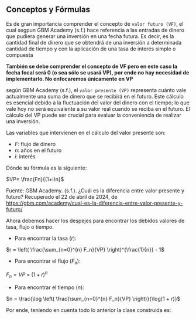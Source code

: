 ## Conceptos y Fórmulas 

Es de gran importancia comprender el concepto de `valor futuro (VF)`, el cual segpun GBM Academy (s.f.) hace referencia a las entradas de dinero que pudiera generar una inversión en una fecha futura.  Es decir, es la cantidad final de dinero que se obtendrá de una inversión a determinada cantidad de tiempo y con la aplicación de una tasa de interés simple o compuesta

**También se debe comprender el concepto de VF pero en este caso la fecha focal será 0 (o sea sólo se usará VP), por ende no hay necesidad de implementarlo. No enfocaremos únicamente en VP**

según GBM Academy (s.f.), el `valor presente (VP)` representa cuánto vale actualmente una suma de dinero que se recibirá en el futuro. Este cálculo es esencial debido a la fluctuación del valor del dinero con el tiempo; lo que vale hoy no será equivalente a su valor real cuando se reciba en el futuro. El cálculo del VP puede ser crucial para evaluar la conveniencia de realizar una inversión.

Las variables que intervienen en el cálculo del valor presente son:

- $F$: flujo de dinero
- $n$: años en el futuro
- $i$: interés

Dónde su fórmula es la siguiente:

$VP= \frac{Fn}{(1+i)n}$

Fuente: GBM Academy. (s.f.). ¿Cuál es la diferencia entre valor presente y futuro? Recuperado el 22 de abril de 2024, de https://gbm.com/academy/cual-es-la-diferencia-entre-valor-presente-y-futuro/ 


Ahora debemos hacer los despejes para encontrar los debidos valores de tasa, flujo o tiempo.

- Para encontrar la tasa ($r$):

$r = \left( \frac{\sum_{n=0}^{n} F_n}{VP} \right)^{\frac{1}{n}} - 1$

- Para encontrar el flujo ($F_n$):

$F_n = VP \times (1 + r)^n$

- Para encontrar el tiempo ($n$):

$n = \frac{\log \left( \frac{\sum_{n=0}^{n} F_n}{VP} \right)}{\log(1 + r)}$

Por ende, teniendo en cuenta todo lo anterior la clase construida es:


